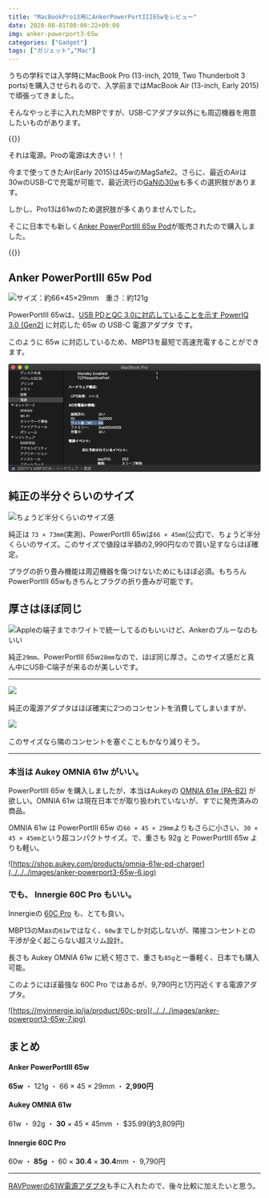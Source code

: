 ```yaml
---
title: "MacBookPro13用にAnkerPowerPortIII65wをレビュー"
date: 2020-08-01T00:00:22+09:00
img: anker-powerport3-65w
categories: ["Gadget"]
tags: ["ガジェット","Mac"]
---
```


うちの学科では入学時にMacBook Pro (13-inch, 2019, Two Thunderbolt 3 ports)を購入させられるので、入学前まではMacBook Air (13-inch, Early 2015)で頑張ってきました。

そんなやっと手に入れたMBPですが、USB-Cアダプタ以外にも周辺機器を用意したいものがあります。

{{<ad>}}

それは電源。Proの電源は大きい！！

今まで使ってきたAir(Early 2015)は45wのMagSafe2。さらに、最近のAirは30wのUSB-Cで充電が可能で、最近流行の[GaNの30w](https://amzn.to/3feWsEB)も多くの選択肢があります。

しかし、Pro13は61wのため選択肢が多くありませんでした。

そこに日本でも新しく[Anker PowerPortIII 65w Pod](https://amzn.to/2XcgYQ6)が販売されたので購入しました。

{{<blogcard url="https://amzn.to/2XcgYQ6">}}

## Anker PowerPortIII 65w Pod

![サイズ：約66×45×29mm　重さ：約121g](../../../images/anker-powerport3-65w-1.jpg)

PowerPortIII 65wは、[USB PDとQC 3.0に対応していることを示す PowerIQ 3.0 (Gen2)](https://magazine.ankerjapan.com/about-poweriq3) に対応した 65w の USB-C 電源アダプタ です。

このように 65w に対応しているため、MBP13を最短で高速充電することができます。

![きちんと65wと認識している](../../../images/anker-powerport3-65w-8.jpg)

## 純正の半分ぐらいのサイズ

![ちょうど半分くらいのサイズ感](../../../images/anker-powerport3-65w-2.jpg)

純正は `73 × 73mm`(実測)、PowerPortIII 65wは`66 × 45mm`(公式)で、ちょうど半分くらいのサイズ。このサイズで値段は半額の2,990円なので買い足すならほぼ確定。

プラグの折り畳み機能は周辺機器を傷つけないためにもほぼ必須。もちろんPowerPortIII 65wもきちんとプラグの折り畳みが可能です。

## 厚さはほぼ同じ

![Appleの端子までホワイトで統一してるのもいいけど、Ankerのブルーなのもいい](../../../images/anker-powerport3-65w-3.jpg)

純正`29mm`、PowerPortIII 65w`28mm`なので、ほぼ同じ厚さ。このサイズ感だと真ん中にUSB-C端子が来るのが美しいです。

***



![](../../../images/anker-powerport3-65w-4.jpg)

純正の電源アダプタはほぼ確実に2つのコンセントを消費してしまいますが、

![](../../../images/anker-powerport3-65w-5.jpg)

このサイズなら隣のコンセントを塞ぐこともかなり減りそう。

***

### 本当は Aukey OMNIA 61w  がいい。

PowerPortIII 65w を購入しましたが、本当はAukeyの [OMNIA 61w (PA-B2)](https://shop.aukey.com/products/omnia-61w-pd-charger) が欲しい。OMNIA 61w は現在日本でが取り扱われていないが、すでに発売済みの商品。

OMNIA 61w は PowerPortIII 65w の`66 × 45 × 29mm`よりもさらに小さい、`30 × 45 × 45mm`という超コンパクトサイズ。で、重さも 92g と PowerPortIII 65w よりも軽い。

![https://shop.aukey.com/products/omnia-61w-pd-charger](../../../images/anker-powerport3-65w-6.jpg)

### でも、 Innergie 60C Pro もいい。

Innergieの [60C Pro](https://myinnergie.jp/ja/product/60c-pro)  も、とても良い。

MBP13のMaxの`61w`ではなく、`60w`までしか対応しないが、隣接コンセントとの干渉が全く起こらない超スリム設計。

長さも Aukey OMNIA 61w に続く短さで、重さも`85g`と一番軽く、日本でも購入可能。

このようにほぼ最強な 60C Pro ではあるが、9,790円と1万円近くする電源アダプタ。

![https://myinnergie.jp/ja/product/60c-pro](../../../images/anker-powerport3-65w-7.jpg)

## まとめ

#### Anker PowerPortIII 65w

**65w** ・ 121g ・ 66 × 45 × 29mm ・ **2,990円**

#### Aukey OMNIA 61w

61w ・ 92g ・ **30** × 45 × 45mm ・ $35.99(約3,809円)

#### Innergie 60C Pro

60w ・ **85g** ・ 60 × **30.4** × **30.4**mm ・ 9,790円

***

[RAVPowerの61W電源アダプタ](https://amzn.to/30gYtvO)も手に入れたので、後々比較に加えたいと思う。